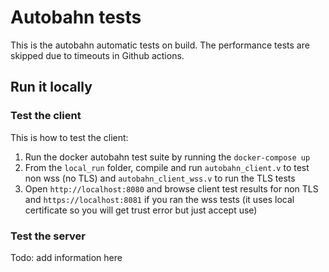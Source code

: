 # Autobahn tests

This is the autobahn automatic tests on build.
The performance tests are skipped due to timeouts in Github actions.

## Run it locally

### Test the client

This is how to test the client:

1. Run the docker autobahn test suite by running the `docker-compose up`
2. From the `local_run` folder, compile and run `autobahn_client.v` to test non wss (no TLS) and 
`autobahn_client_wss.v` to run the TLS tests
3. Open `http://localhost:8080` and browse client test results for non TLS and `https://localhost:8081` 
if you ran the wss tests (it uses local certificate so you will get trust error but just accept use)

### Test the server

Todo: add information here
